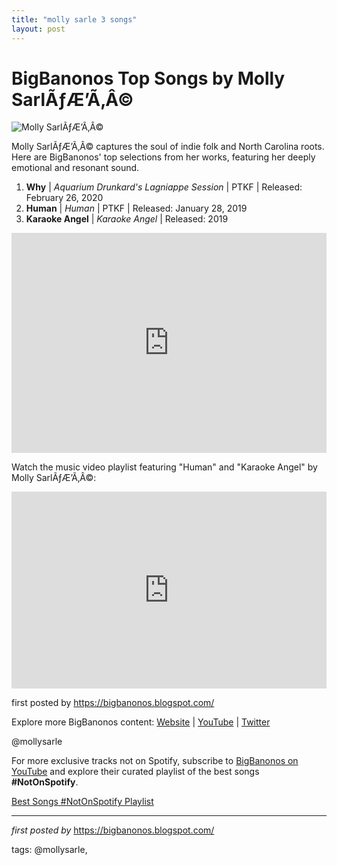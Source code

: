 ```yaml
---
title: "molly sarle 3 songs"
layout: post
---
```

<h1>BigBanonos Top Songs by Molly SarlÃƒÆ’Ã‚Â©</h1>
<img src="https://indyweek.com/wp-content/uploads/2019/09/20190918_JW_INDY_MollySarle-IMG_2542.jpg" alt="Molly SarlÃƒÆ’Ã‚Â©"> <p>Molly SarlÃƒÆ’Ã‚Â© captures the soul of indie folk and North Carolina roots. Here are BigBanonos' top selections from her works, featuring her deeply emotional and resonant sound.</p> <ol> <li><strong>Why</strong> | <em>Aquarium Drunkard's Lagniappe Session</em> | PTKF | Released: February 26, 2020</li> <li><strong>Human</strong> | <em>Human</em> | PTKF | Released: January 28, 2019</li> <li><strong>Karaoke Angel</strong> | <em>Karaoke Angel</em> | Released: 2019</li>
</ol> <div> <iframe src="https://open.spotify.com/embed/playlist/1W4ZAMEAPJC040k6BOQxTk?utm_source=generator" width="100%" height="352" frameborder="0" allow="autoplay; clipboard-write; encrypted-media; fullscreen; picture-in-picture" loading="lazy"></iframe>
</div> <p>Watch the music video playlist featuring "Human" and "Karaoke Angel" by Molly SarlÃƒÆ’Ã‚Â©:</p>
<div> <iframe allow="accelerometer; autoplay; encrypted-media; gyroscope; picture-in-picture" allowfullscreen="" frameborder="0" height="315" src="https://www.youtube.com/embed/videoseries?list=PLtuNtuTatqI3MjWPyswnE5RweYHxjzZvr" width="100%"></iframe>
</div> <p>first posted by <a href="https://bigbanonos.blogspot.com/">https://bigbanonos.blogspot.com/</a></p> <div> <p>Explore more BigBanonos content: <a href="https://bigbanonos.blogspot.com/">Website</a> | <a href="https://www.youtube.com/@BigBanonos">YouTube</a> | <a href="https://x.com/bigbanonos">Twitter</a></p>
</div> <!-- Tags -->
<p>@mollysarle</p>


<!--Subscribe and Playlist Links-->
<div>
    <p>For more exclusive tracks not on Spotify, subscribe to <a href="https://www.youtube.com/@BigBanonos" target="_blank">BigBanonos on YouTube</a> and explore their curated playlist of the best songs <strong>#NotOnSpotify</strong>.</p>
    <p><a href="https://www.youtube.com/playlist?list=PLtuNtuTatqI0kFahUCbtbfenC_ET5O_tr" target="_blank">Best Songs #NotOnSpotify Playlist<br /></a></p></div>

<hr />

<p><em>first posted by</em> <a href="https://bigbanonos.blogspot.com/" rel="noopener" target="_new">https://bigbanonos.blogspot.com/</a></p>

<p>tags: @mollysarle,</p>
